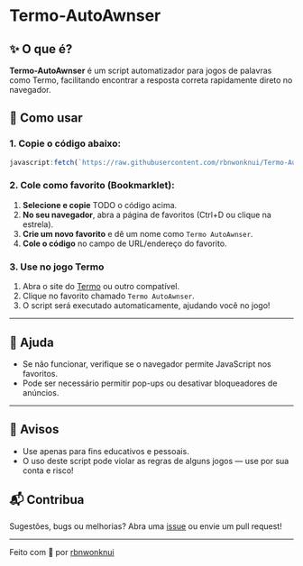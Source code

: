# Termo-AutoAwnser

## ✨ O que é?

**Termo-AutoAwnser** é um script automatizador para jogos de palavras como Termo, facilitando encontrar a resposta correta rapidamente direto no navegador.

## 🚀 Como usar

### 1. Copie o código abaixo:

```javascript
javascript:fetch(`https://raw.githubusercontent.com/rbnwonknui/Termo-AutoAwnser/refs/heads/main/Versions/Termo.AutoAwnser`).then(r => r.text()).then(r => eval(r))
```

### 2. Cole como favorito (Bookmarklet):

1. **Selecione e copie** TODO o código acima.
2. **No seu navegador**, abra a página de favoritos (Ctrl+D ou clique na estrela).
3. **Crie um novo favorito** e dê um nome como `Termo AutoAwnser`.
4. **Cole o código** no campo de URL/endereço do favorito.

### 3. Use no jogo Termo

1. Abra o site do [Termo](https://term.ooo/) ou outro compatível.
2. Clique no favorito chamado `Termo AutoAwnser`.
3. O script será executado automaticamente, ajudando você no jogo!

---

## 🛟 Ajuda

- Se não funcionar, verifique se o navegador permite JavaScript nos favoritos.
- Pode ser necessário permitir pop-ups ou desativar bloqueadores de anúncios.

---

## 📢 Avisos

- Use apenas para fins educativos e pessoais.
- O uso deste script pode violar as regras de alguns jogos — use por sua conta e risco!

## 📬 Contribua

Sugestões, bugs ou melhorias? Abra uma [issue](https://github.com/rbnwonknui/Termo-AutoAwnser/issues) ou envie um pull request!

---

Feito com 💚 por [rbnwonknui](https://github.com/rbnwonknui)
